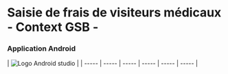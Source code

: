 # Saisie de frais de visiteurs médicaux - Context GSB - 
### Application Android



| ![Logo Android studio](https://upload.wikimedia.org/wikipedia/commons/thumb/3/34/Android_Studio_icon.svg/200px-Android_Studio_icon.svg.png) | 
| ----- | ----- | ----- | ----- | ----- | ----- |
